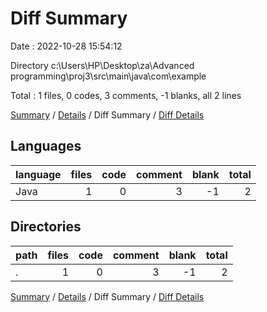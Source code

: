 # Diff Summary

Date : 2022-10-28 15:54:12

Directory c:\\Users\\HP\\Desktop\\za\\Advanced programming\\proj3\\src\\main\\java\\com\\example

Total : 1 files,  0 codes, 3 comments, -1 blanks, all 2 lines

[Summary](results.md) / [Details](details.md) / Diff Summary / [Diff Details](diff-details.md)

## Languages
| language | files | code | comment | blank | total |
| :--- | ---: | ---: | ---: | ---: | ---: |
| Java | 1 | 0 | 3 | -1 | 2 |

## Directories
| path | files | code | comment | blank | total |
| :--- | ---: | ---: | ---: | ---: | ---: |
| . | 1 | 0 | 3 | -1 | 2 |

[Summary](results.md) / [Details](details.md) / Diff Summary / [Diff Details](diff-details.md)